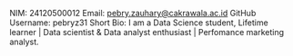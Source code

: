 NIM: 24120500012
Email: pebry.zauhary@cakrawala.ac.id
GitHub Username: pebryz31
Short Bio: I am a Data Science student, Lifetime learner | Data scientist & Data analyst enthusiast | Perfomance marketing analyst.